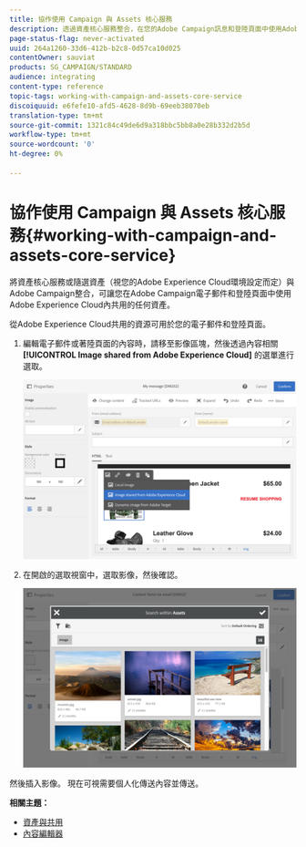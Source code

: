 ```yaml
---
title: 協作使用 Campaign 與 Assets 核心服務
description: 透過資產核心服務整合，在您的Adobe Campaign訊息和登陸頁面中使用Adobe Experience Cloud內共用的任何資源。
page-status-flag: never-activated
uuid: 264a1260-33d6-412b-b2c8-0d57ca10d025
contentOwner: sauviat
products: SG_CAMPAIGN/STANDARD
audience: integrating
content-type: reference
topic-tags: working-with-campaign-and-assets-core-service
discoiquuid: e6fefe10-afd5-4628-8d9b-69eeb38070eb
translation-type: tm+mt
source-git-commit: 1321c84c49de6d9a318bbc5bb8a0e28b332d2b5d
workflow-type: tm+mt
source-wordcount: '0'
ht-degree: 0%

---
```



# 協作使用 Campaign 與 Assets 核心服務{#working-with-campaign-and-assets-core-service}

將資產核心服務或隨選資產（視您的Adobe Experience Cloud環境設定而定）與Adobe Campaign整合，可讓您在Adobe Campaign電子郵件和登陸頁面中使用Adobe Experience Cloud內共用的任何資產。

從Adobe Experience Cloud共用的資源可用於您的電子郵件和登陸頁面。

1. 編輯電子郵件或著陸頁面的內容時，請移至影像區塊，然後透過內容相關 **[!UICONTROL Image shared from Adobe Experience Cloud]** 的選單進行選取。

   ![](assets/dam_insert_image_dce.png)

1. 在開啟的選取視窗中，選取影像，然後確認。

   ![](assets/dam_shared_image_selection.png)

然後插入影像。 現在可視需要個人化傳送內容並傳送。

**相關主題：**

* [資產與共用](https://docs.adobe.com/content/help/en/core-services/interface/assets/experience-cloud-assets.html)
* [內容編輯器](../../designing/using/personalization.md#example-email-personalization)

